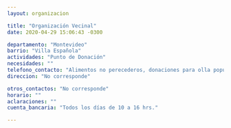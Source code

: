 ```yaml
---
layout: organizacion

title: "Organización Vecinal"
date: 2020-04-29 15:06:43 -0300

departamento: "Montevideo"
barrio: "Villa Española"
actividades: "Punto de Donación"
necesidades: ""
telefono_contacto: "Alimentos no perecederos, donaciones para olla popular de la zona."
direccion: "No corresponde"

otros_contactos: "No corresponde"
horario: ""
aclaraciones: ""
cuenta_bancaria: "Todos los días de 10 a 16 hrs."

---
```


